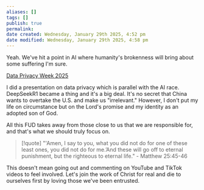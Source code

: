 ```yaml
---
aliases: []
tags: []
publish: true
permalink:
date created: Wednesday, January 29th 2025, 4:52 pm
date modified: Wednesday, January 29th 2025, 4:58 pm
---
```


Yeah.  We've hit a point in AI where humanity's brokenness will bring about some suffering I'm sure.  

[Data Privacy Week 2025](../../../../📁%2005%20-%20Organizational%20Cyber/Data%20Privacy%20Week/Data%20Privacy%20Week%202025/Data%20Privacy%20Week%202025.md)

I did a presentation on data privacy which is parallel with the AI race.  DeepSeekR1 became a thing and it's a big deal.  It's no secret that China wants to overtake the U.S. and make us "irrelevant."  However, I don't put my life on circumstance but on the Lord's promise and my identity as an adopted son of God.

All this FUD takes away from those close to us that we are responsible for, and that's what we should truly focus on.  

> [!quote] 
> "'Amen, I say to you, what you did not do for one of these least ones, you did not do for me.’And these will go off to eternal punishment, but the righteous to eternal life." - Matthew 25:45-46

This doesn't mean going out and commenting on YouTube and TikTok videos to feel involved.  Let's join the work of Christ for real and die to ourselves first by loving those we've been entrusted.